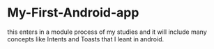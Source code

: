# My-First-Android-app
this enters in a module process of my studies and it will include many concepts like Intents and Toasts that I leant in android.
